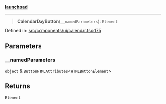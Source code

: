 [**launchpad**](index.md)

***

> **CalendarDayButton**(`__namedParameters`): `Element`

Defined in: [src/components/ui/calendar.tsx:175](https://github.com/victorbratov/launchpad/blob/35b0965dd86b05a55a9206d809917613bd599c25/src/components/ui/calendar.tsx#L175)

## Parameters

### \_\_namedParameters

`object` & `ButtonHTMLAttributes`\<`HTMLButtonElement`\>

## Returns

`Element`
